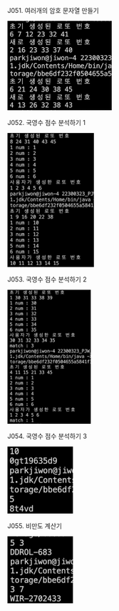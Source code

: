 J051. 여러개의 암호 문자열 만들기<br>

<img src= 'https://github.com/jiwonpark831/22300323_PJW_JAVA/blob/main/src/week9/screenshots/j041.png' height = 200>

J052. 국영수 점수 분석하기 1<br>

<img src= 'https://github.com/jiwonpark831/22300323_PJW_JAVA/blob/main/src/week9/screenshots/j042.png' height = 300>

J053. 국영수 점수 분석하기 2<br>

<img src= 'https://github.com/jiwonpark831/22300323_PJW_JAVA/blob/main/src/week9/screenshots/j043.png' height = 300>

J054. 국영수 점수 분석하기 3<br>

<img src= 'https://github.com/jiwonpark831/22300323_PJW_JAVA/blob/main/src/week9/screenshots/j044.png' height = 150>

J055. 비만도 계산기<br>

<img src= 'https://github.com/jiwonpark831/22300323_PJW_JAVA/blob/main/src/week9/screenshots/j045.png' height = 150>




